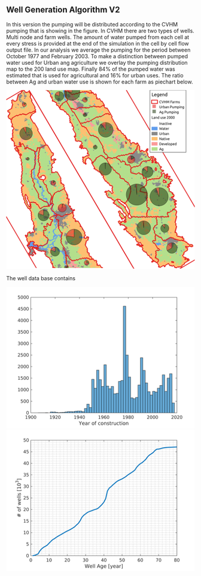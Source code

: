 ## Well Generation Algorithm V2
In this version the pumping will be distributed according to the CVHM pumping that is showing in the figure. In CVHM there are two types of wells. Multi node and farm wells. The amount of water pumped from each cell at every stress is provided at the end of the simulation in the cell by cell flow output file. In our analysis we average the pumping for the period between October 1977 and February 2003. To make a distinction between pumped water used for Urban ang agriculture we overlay the pumping distribution map to the 200 land use map. Finally 84% of the pumped water was estimated that is used for agricultural  and 16% for urban uses. The ratio between Ag and urban water use is shown for each farm as piechart below.

<img src="CVHM_pumping.png" alt="CVHM pumping" width="700"/>


The well data base contains  

<img src="HistyearConstruct.png" alt="Histogram of well age" width="700"/>
<img src="Nwells_vs_WellAge.png" alt="Number of wells vs well age" width="700"/>